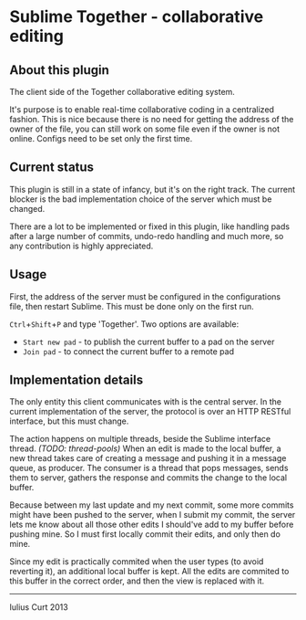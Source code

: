 Sublime Together - collaborative editing
========================================

About this plugin
-----------------

The client side of the Together collaborative editing system.

It's purpose is to enable real-time collaborative coding in a centralized
fashion. This is nice because there is no need for getting the address of the
owner of the file, you can still work on some file even if the owner is not
online. Configs need to be set only the first time.


Current status
--------------

This plugin is still in a state of infancy, but it's on the right track. The
current blocker is the bad implementation choice of the server which must be
changed.

There are a lot to be implemented or fixed in this plugin, like handling pads
after a large number of commits, undo-redo handling and much more, so any
contribution is highly appreciated.


Usage
-----

First, the address of the server must be configured in the configurations file,
then restart Sublime. This must be done only on the first run.

`Ctrl`+`Shift`+`P` and type 'Together'. Two options are available:

* `Start new pad` - to publish the current buffer to a pad on the server
* `Join pad` - to connect the current buffer to a remote pad


Implementation details
----------------------

The only entity this client communicates with is the central server. In the
current implementation of the server, the protocol is over an HTTP RESTful
interface, but this must change.

The action happens on multiple threads, beside the Sublime interface thread.
*(TODO: thread-pools)* When an edit is made to the local buffer, a new thread
takes care of creating a message and pushing it in a message queue, as producer.
The consumer is a thread that pops messages, sends them to server, gathers the
response and commits the change to the local buffer.

Because between my last update and my next commit, some more commits might have
been pushed to the server, when I submit my commit, the server lets me know
about all those other edits I should've add to my buffer before pushing mine. So
I must first locally commit their edits, and only then do mine.

Since my edit is practically commited when the user types (to avoid reverting
it), an additional local buffer is kept. All the edits are commited to this
buffer in the correct order, and then the view is replaced with it.


---

Iulius Curt 2013